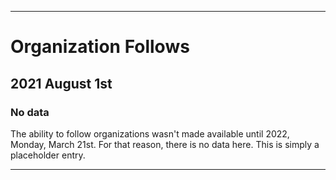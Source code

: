 
***

# Organization Follows

## 2021 August 1st

### No data

The ability to follow organizations wasn't made available until 2022, Monday, March 21st. For that reason, there is no data here. This is simply a placeholder entry.

***
